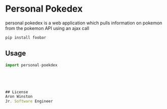 # Personal Pokedex

personal pokedex is a web application which pulls information on pokemon from the pokemon API using an ajax call



```bash
pip install foobar
```

## Usage

```javascript
import personal-poekdex





## License
Aron Winston
Jr. Software Engineer


